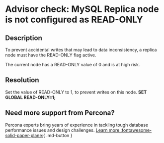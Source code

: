 # Advisor check: MySQL Replica node is not configured as READ-ONLY

## Description

To prevent accidental writes that may lead to data inconsistency, a replica node must have the READ-ONLY flag active.

The current node has a READ-ONLY value of 0 and is at high risk.

## Resolution

Set the value of READ-ONLY to 1, to prevent writes on this node.
**SET GLOBAL READ-ONLY=1;**

## Need more support from Percona?

Percona experts bring years of experience in tackling tough database performance issues and design challenges.
[Learn more :fontawesome-solid-paper-plane:](https://per.co.na/subscribe){ .md-button }
